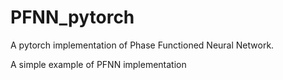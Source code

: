 # PFNN_pytorch
A pytorch implementation of Phase Functioned Neural Network.

A simple example of PFNN implementation
